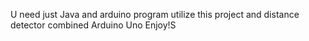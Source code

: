U need just Java and arduino program utilize this project and distance detector combined Arduino Uno 
Enjoy!S
